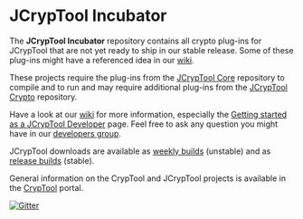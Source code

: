 JCrypTool Incubator
=======

The **JCrypTool Incubator** repository contains all crypto plug-ins for JCrypTool that are not yet ready to ship in our stable release. Some of these plug-ins might have a referenced idea in our [wiki](https://github.com/jcryptool/core/wiki/Project-Ideas).

These projects require the plug-ins from the [JCrypTool Core](https://github.com/jcryptool/core) repository to compile and to run and may require additional plug-ins from the [JCrypTool Crypto](https://github.com/jcryptool/crypto) repository.

Have a look at our [wiki](https://github.com/jcryptool/core/wiki) for more information, especially the [Getting started as a JCrypTool Developer](https://github.com/jcryptool/core/wiki/Getting-started-as-a-JCrypTool-Developer) page. Feel free to ask any question you might have in our [developers group](http://groups.google.com/group/jcryptool-developers).

JCrypTool downloads are available as [weekly builds](http://www.cryptool.org/en/jct-downloads-en/jct-downloads-weekly-en) (unstable) and as [release builds](http://www.cryptool.org/en/jct-downloads-en/jct-downloads-stable-en) (stable).

General information on the CrypTool and JCrypTool projects is available in the [CrypTool](http://www.cryptool.org) portal.

[![Gitter](http://img.shields.io/badge/gitter-join%20chat-1dce73.svg)](https://gitter.im/dschadow/jcryptool)